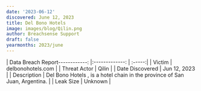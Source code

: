 ```yaml
---
date: '2023-06-12'
discovered: June 12, 2023
title: Del Bono Hotels
image: images/blog/Qilin.png
author: Breachsense Support
draft: false
yearmonths: 2023/june
---
```


| Data Breach Report------------:     |:-------------:    | :-----:|
| Victim      | delbonohotels.com      | 
| Threat Actor      | Qilin      | 
| Date Discovered      | Jun 12, 2023      | 
| Description      | Del Bono Hotels , is a hotel chain in the province of San Juan, Argentina.      | 
| Leak Size      | Unknown      | 

